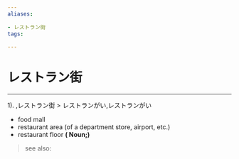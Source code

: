 ```yaml
---
aliases:
    
- レストラン街
tags:
    
---
```


# レストラン街
---
1).
,レストラン街 > レストランがい,レストランがい

- food mall
- restaurant area (of a department store, airport, etc.)
- restaurant floor
**( Noun;)**
> see also: 
            